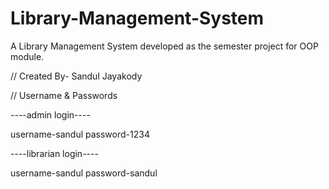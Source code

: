 # Library-Management-System
A Library Management System developed as the semester project for OOP module.

// Created By- Sandul Jayakody
	    
// Username & Passwords

----admin login----

username-sandul
password-1234

----librarian login----

username-sandul
password-sandul
